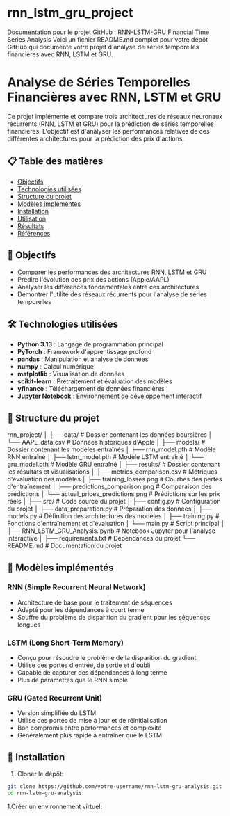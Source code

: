 # rnn_lstm_gru_project
Documentation pour le projet GitHub : RNN-LSTM-GRU Financial Time Series Analysis
Voici un fichier README.md complet pour votre dépôt GitHub qui documente votre projet d'analyse de séries temporelles financières avec RNN, LSTM et GRU.
# Analyse de Séries Temporelles Financières avec RNN, LSTM et GRU

Ce projet implémente et compare trois architectures de réseaux neuronaux récurrents (RNN, LSTM et GRU) pour la prédiction de séries temporelles financières. L'objectif est d'analyser les performances relatives de ces différentes architectures pour la prédiction des prix d'actions.

## 📋 Table des matières
- [Objectifs](#objectifs)
- [Technologies utilisées](#technologies-utilisées)
- [Structure du projet](#structure-du-projet)
- [Modèles implémentés](#modèles-implémentés)
- [Installation](#installation)
- [Utilisation](#utilisation)
- [Résultats](#résultats)
- [Références](#références)

## 🎯 Objectifs

- Comparer les performances des architectures RNN, LSTM et GRU
- Prédire l'évolution des prix des actions (Apple/AAPL)
- Analyser les différences fondamentales entre ces architectures
- Démontrer l'utilité des réseaux récurrents pour l'analyse de séries temporelles

## 🛠️ Technologies utilisées

- **Python 3.13** : Langage de programmation principal
- **PyTorch** : Framework d'apprentissage profond
- **pandas** : Manipulation et analyse de données
- **numpy** : Calcul numérique
- **matplotlib** : Visualisation de données
- **scikit-learn** : Prétraitement et évaluation des modèles
- **yfinance** : Téléchargement de données financières
- **Jupyter Notebook** : Environnement de développement interactif

## 📂 Structure du projet
rnn_project/
│
├── data/                  # Dossier contenant les données boursières
│   └── AAPL_data.csv      # Données historiques d'Apple
│
├── models/                # Dossier contenant les modèles entraînés
│   ├── rnn_model.pth      # Modèle RNN entraîné
│   ├── lstm_model.pth     # Modèle LSTM entraîné
│   └── gru_model.pth      # Modèle GRU entraîné
│
├── results/               # Dossier contenant les résultats et visualisations
│   ├── metrics_comparison.csv           # Métriques d'évaluation des modèles
│   ├── training_losses.png              # Courbes des pertes d'entraînement
│   ├── predictions_comparison.png       # Comparaison des prédictions
│   └── actual_prices_predictions.png    # Prédictions sur les prix réels
│
├── src/                   # Code source du projet
│   ├── config.py          # Configuration du projet
│   ├── data_preparation.py # Préparation des données
│   ├── models.py          # Définition des architectures des modèles
│   ├── training.py        # Fonctions d'entraînement et d'évaluation
│   └── main.py            # Script principal
│
├── RNN_LSTM_GRU_Analysis.ipynb  # Notebook Jupyter pour l'analyse interactive
│
├── requirements.txt       # Dépendances du projet
└── README.md              # Documentation du projet
## 🧠 Modèles implémentés

### RNN (Simple Recurrent Neural Network)
- Architecture de base pour le traitement de séquences
- Adapté pour les dépendances à court terme
- Souffre du problème de disparition du gradient pour les séquences longues

### LSTM (Long Short-Term Memory)
- Conçu pour résoudre le problème de la disparition du gradient
- Utilise des portes d'entrée, de sortie et d'oubli
- Capable de capturer des dépendances à long terme
- Plus de paramètres que le RNN simple

### GRU (Gated Recurrent Unit)
- Version simplifiée du LSTM
- Utilise des portes de mise à jour et de réinitialisation
- Bon compromis entre performances et complexité
- Généralement plus rapide à entraîner que le LSTM

## 🚀 Installation

1. Cloner le dépôt:
```bash
git clone https://github.com/votre-username/rnn-lstm-gru-analysis.git
cd rnn-lstm-gru-analysis
```
1.Créer un environnement virtuel:
